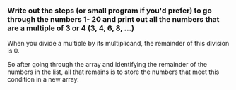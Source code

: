 ### Write out the steps (or small program if you'd prefer) to go through the numbers 1‐ 20 and print out all the numbers that are a multiple of 3 or 4 (3, 4, 6, 8, ...)

When you divide a multiple by its multiplicand, the remainder of this division is 0.

So after going through the array and identifying the remainder of the numbers in the list, all that remains is to store the numbers that meet this condition in a new array.
